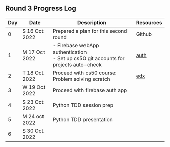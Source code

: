 ## Round 3 Progress Log
| Day | Date | Description | Resources |
|-------|-----------------|------------------------------------|---------------|
| 0 | S 16 Oct 2022 | Prepared a plan for this second round | Github |
| 1 | M 17 Oct 2022 | - Firebase webApp authentication <br> - Set up cs50 git accounts for projects auto-check | [auth](https://github.com/betascribbles/auth)|
| 2 | T 18 Oct 2022 | Proceed with cs50 course: Problem solving scratch | [edx]() |
| 3 | W 19 Oct 2022 | Proceed with firebase auth app | 
| 4 | S 23 Oct 2022 | Python TDD session prep|
| 5 | M 24 oct 2022 | Python TDD presentation |
| 6 | S 30 Oct 2022 | 	

